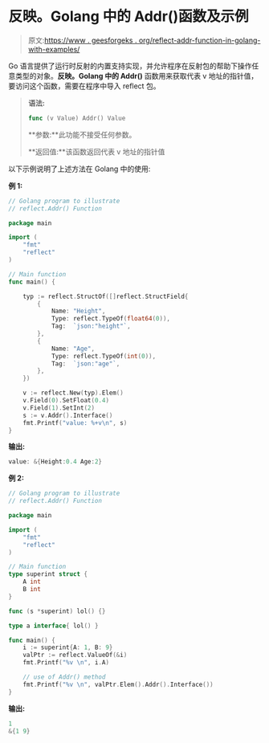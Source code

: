 # 反映。Golang 中的 Addr()函数及示例

> 原文:[https://www . geesforgeks . org/reflect-addr-function-in-golang-with-examples/](https://www.geeksforgeeks.org/reflect-addr-function-in-golang-with-examples/)

Go 语言提供了运行时反射的内置支持实现，并允许程序在反射包的帮助下操作任意类型的对象。**反映。Golang 中的 Addr()** 函数用来获取代表 v 地址的指针值，要访问这个函数，需要在程序中导入 reflect 包。

> **语法:**
> 
> ```go
> func (v Value) Addr() Value
> 
> ```
> 
> **参数:**此功能不接受任何参数。
> 
> **返回值:**该函数返回代表 v 地址的指针值

以下示例说明了上述方法在 Golang 中的使用:

**例 1:**

```go
// Golang program to illustrate
// reflect.Addr() Function

package main

import (
    "fmt"
    "reflect"
)

// Main function 
func main() {

    typ := reflect.StructOf([]reflect.StructField{
        {
            Name: "Height",
            Type: reflect.TypeOf(float64(0)),
            Tag:  `json:"height"`,
        },
        {
            Name: "Age",
            Type: reflect.TypeOf(int(0)),
            Tag:  `json:"age"`,
        },
    })

    v := reflect.New(typ).Elem()
    v.Field(0).SetFloat(0.4)
    v.Field(1).SetInt(2)
    s := v.Addr().Interface()
    fmt.Printf("value: %+v\n", s)
}        
```

**输出:**

```go
value: &{Height:0.4 Age:2}

```

**例 2:**

```go
// Golang program to illustrate
// reflect.Addr() Function

package main

import (
    "fmt"
    "reflect"
)

// Main function 
type superint struct {
    A int
    B int
}

func (s *superint) lol() {}

type a interface{ lol() }

func main() {
    i := superint{A: 1, B: 9}
    valPtr := reflect.ValueOf(&i)
    fmt.Printf("%v \n", i.A)

    // use of Addr() method
    fmt.Printf("%v \n", valPtr.Elem().Addr().Interface())
}
```

**输出:**

```go
1 
&{1 9} 

```